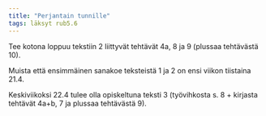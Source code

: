 ```yaml
---
title: "Perjantain tunnille"
tags: läksyt rub5.6
---
```


Tee kotona loppuu tekstiin 2 liittyvät tehtävät 4a, 8 ja 9 (plussaa tehtävästä 10).

Muista että ensimmäinen sanakoe teksteistä 1 ja 2 on ensi viikon tiistaina 21.4.

Keskiviikoksi 22.4 tulee olla opiskeltuna teksti 3 (työvihkosta s. 8 + kirjasta tehtävät 4a+b, 7 ja plussaa tehtävästä 9).